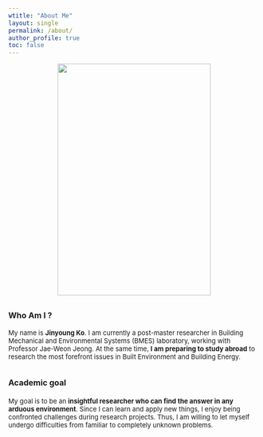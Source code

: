 ```yaml
---
wtitle: "About Me"
layout: single
permalink: /about/
author_profile: true
toc: false
---
```


<img
src="..\assets\images\jinyoung_photo.jpg"
align="center"
style="display: block; margin: 0 auto; width:307px; height:465px;" >

<!--
style="float: center; align= center; margin-right: 20px; margin-bottom: 10px; width:307px; height:465px;" -->


<!--
![Siluet](..\assets\images\siluet.jpg)
-->

## <font size=3>Who Am I ?

<font size=2>My name is <b>Jinyoung Ko</b>. I am currently a post-master researcher in Building Mechanical and Environmental Systems (BMES) laboratory, working with Professor Jae-Weon Jeong. At the same time, <b>I am preparing to study abroad</b> to research the most forefront issues in Built Environment and Building Energy. </font>

## <font size=3>Academic goal

<font size=2>My goal is to be an <b>insightful researcher who can find the answer in any arduous environment</b>. Since I can learn and apply new things, I enjoy being confronted challenges during research projects. Thus, I am willing to let myself undergo difficulties from familiar to completely unknown problems. </font>

<!--

### Research interests

- To establish efficient approaches from building scale model for bottom-up Urban Building Energy Modeling 

- To predict human-building interaction for individual thermal comfort

- To develop and evaluate energy saving potential of promising heating, ventilation, and air-conditioning (HVAC) systems

  Since I have experienced in energy performance analysis of building systems in both active and passive systems: heating, ventilation, and air-conditioning (HVAC) systems and building-integrated renewable energy systems, deep understanding in fundamental building systems and thermodynamics will be my assets to expand my research capacity.

-->
